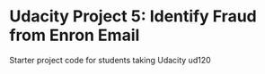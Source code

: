 Udacity Project 5: Identify Fraud from Enron Email
==============

Starter project code for students taking Udacity ud120
